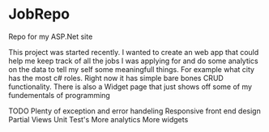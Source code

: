 # JobRepo
Repo for my ASP.Net site

This project was started recently. I wanted to create an web app that could help me keep track of all the jobs 
I was applying for and do some analytics on the data to tell my self some meaningfull things.
For example what city has the most c# roles. Right now it has simple bare bones CRUD functionality.
There is also a Widget page that just shows off some of my fundementals of programming

TODO
Plenty of exception and error handeling 
Responsive front end design
Partial Views
Unit Test's
More analytics 
More widgets 
